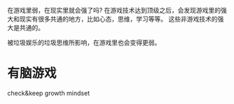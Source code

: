 在游戏里弱，在现实里就会强了吗?
在游戏技术达到顶级之后，会发现游戏里的强大和现实有很多共通的地方，比如心态，思维，学习等等。
这些非游戏技术的强大是共通的。

被垃圾娱乐的垃圾思维所影响，在游戏里也会变得更弱。

# 有脑游戏
check&keep growth mindset